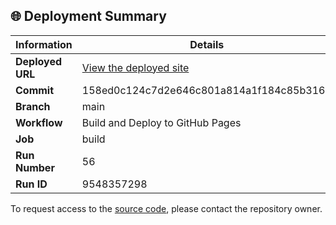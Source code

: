 ## 🌐 Deployment Summary

| Information | Details |
|-------------|---------|
| **Deployed URL** | [View the deployed site](https://First-Matter.github.io/public-demo) |
| **Commit** | 158ed0c124c7d2e646c801a814a1f184c85b3165 |
| **Branch** | main |
| **Workflow** | Build and Deploy to GitHub Pages |
| **Job** | build |
| **Run Number** | 56 |
| **Run ID** | 9548357298 |

To request access to the [source code](https://github.com/First-Matter/flappy-jam-2024), please contact the repository owner.
